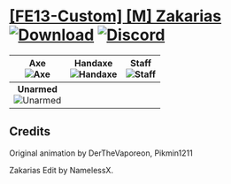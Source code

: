 # [\[FE13-Custom\] \[M\] Zakarias](https://github.com/Klokinator/FE-Repo/tree/main/Battle%20Animations/Magi%20-%20Special/%5BFE13-Custom%5D%20%5BM%5D%20Zakarias) [![Download](https://img.shields.io/badge/Download--red?style=social&logo=github)](https://minhaskamal.github.io/DownGit/#/home?url=https://github.com/Klokinator/FE-Repo/tree/main/Battle%20Animations/Magi%20-%20Special/%5BFE13-Custom%5D%20%5BM%5D%20Zakarias) [![Discord](https://img.shields.io/badge/Discord--blue?style=social&logo=discord)](https://discord.gg/C7VNGnyTPA)

| <b>Axe</b><br/><img alt="Axe" src="https://raw.githubusercontent.com/Klokinator/FE-Repo/main/Battle%20Animations/Magi%20-%20Special/%5BFE13-Custom%5D%20%5BM%5D%20Zakarias/3.%20Axe/Axe.gif"/> | <b>Handaxe</b><br/><img alt="Handaxe" src="https://raw.githubusercontent.com/Klokinator/FE-Repo/main/Battle%20Animations/Magi%20-%20Special/%5BFE13-Custom%5D%20%5BM%5D%20Zakarias/4.%20Handaxe/Handaxe.gif"/> | <b>Staff</b><br/><img alt="Staff" src="https://raw.githubusercontent.com/Klokinator/FE-Repo/main/Battle%20Animations/Magi%20-%20Special/%5BFE13-Custom%5D%20%5BM%5D%20Zakarias/7.%20Staff/Staff.gif"/> |
| :---: | :---: | :---: |
| <b>Unarmed</b><br/><img alt="Unarmed" src="https://raw.githubusercontent.com/Klokinator/FE-Repo/main/Battle%20Animations/Magi%20-%20Special/%5BFE13-Custom%5D%20%5BM%5D%20Zakarias/8.%20Unarmed/Unarmed.gif"/> |

## Credits

Original animation by DerTheVaporeon, Pikmin1211

Zakarias Edit by NamelessX.

